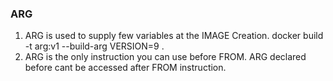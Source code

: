 ### ARG
1. ARG is used to supply few variables at the IMAGE Creation.
 docker build -t arg:v1 --build-arg VERSION=9 .
 2. ARG is the only instruction you can use before FROM. ARG declared before cant be accessed after FROM instruction.
